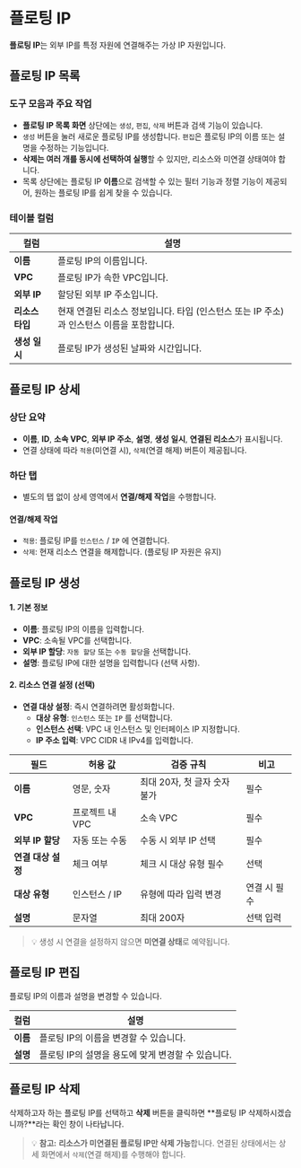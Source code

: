 # 플로팅 IP
**플로팅 IP**는 외부 IP를 특정 자원에 연결해주는 가상 IP 자원입니다.

## 플로팅 IP 목록
### 도구 모음과 주요 작업
-  **플로팅 IP 목록 화면** 상단에는 `생성`, `편집`, `삭제` 버튼과 검색 기능이 있습니다.
- `생성` 버튼을 눌러 새로운 플로팅 IP를 생성합니다. `편집`은 플로팅 IP의 이름 또는 설명을 수정하는 기능입니다.
- **삭제는 여러 개를 동시에 선택하여 실행**할 수 있지만, 리소스와 미연결 상태여야 합니다.
- 목록 상단에는 플로팅 IP **이름**으로 검색할 수 있는 필터 기능과 정렬 기능이 제공되어, 원하는 플로팅 IP를 쉽게 찾을 수 있습니다.

### 테이블 컬럼
| 컬럼         | 설명                                                     |
|------------|--------------------------------------------------------|
| **이름**     | 플로팅 IP의 이름입니다.                                         |
| **VPC**    | 플로팅 IP가 속한 VPC입니다.                                     |
| **외부 IP**  | 할당된 외부 IP 주소입니다.                                       |
| **리소스 타입** | 현재 연결된 리소스 정보입니다. 타입 (인스턴스 또는 IP 주소) 과 인스턴스 이름을 포함합니다. |
| **생성 일시**  | 플로팅 IP가 생성된 날짜와 시간입니다.                                 |


## 플로팅 IP 상세
### 상단 요약
- **이름**, **ID**, **소속 VPC**, **외부 IP 주소**, **설명**, **생성 일시**, **연결된 리소스**가 표시됩니다.
- 연결 상태에 따라 `적용`(미연결 시), `삭제`(연결 해제) 버튼이 제공됩니다.

### 하단 탭
- 별도의 탭 없이 상세 영역에서 **연결/해제 작업**을 수행합니다.

#### 연결/해제 작업
- `적용`: 플로팅 IP를 `인스턴스` / `IP` 에 연결합니다.
- `삭제`: 현재 리소스 연결을 해제합니다. (플로팅 IP 자원은 유지)

## 플로팅 IP 생성
#### 1. 기본 정보
- **이름**: 플로팅 IP의 이름을 입력합니다.
- **VPC**: 소속될 VPC를 선택합니다.
- **외부 IP 할당**: `자동 할당` 또는 `수동 할당`을 선택합니다. 
- **설명**: 플로팅 IP에 대한 설명을 입력합니다 (선택 사항).

#### 2. 리소스 연결 설정 (선택)
- **연결 대상 설정**: 즉시 연결하려면 활성화합니다. 
    - **대상 유형**: `인스턴스` 또는 `IP` 를 선택합니다.  
    - **인스턴스 선택**: VPC 내 인스턴스 및 인터페이스 IP 지정합니다. 
    - **IP 주소 입력**: VPC CIDR 내 IPv4를 입력합니다. 

| 필드 | 허용 값 | 검증 규칙 | 비고 |
|------|----------|------------|------|
| **이름** | 영문, 숫자 | 최대 20자, 첫 글자 숫자 불가 | 필수 |
| **VPC** | 프로젝트 내 VPC | 소속 VPC | 필수 |
| **외부 IP 할당** | 자동 또는 수동 | 수동 시 외부 IP 선택 | 필수 |
| **연결 대상 설정** | 체크 여부 | 체크 시 대상 유형 필수 | 선택 |
| **대상 유형** | 인스턴스 / IP | 유형에 따라 입력 변경 | 연결 시 필수 |
| **설명** | 문자열 | 최대 200자 | 선택 입력 |

> 💡 생성 시 연결을 설정하지 않으면 **미연결 상태**로 예약됩니다.

## 플로팅 IP 편집
플로팅 IP의 이름과 설명을 변경할 수 있습니다.

| 컬럼 | 설명                             |
|------|--------------------------------|
| **이름**| 플로팅 IP의 이름을 변경할 수 있습니다.        |
| **설명**| 플로팅 IP의 설명을 용도에 맞게 변경할 수 있습니다. |

## 플로팅 IP 삭제
삭제하고자 하는 플로팅 IP를 선택하고 **삭제** 버튼을 클릭하면 **플로팅 IP 삭제하시겠습니까?**라는 확인 창이 나타납니다. 

> 💡 **참고:** **리소스가 미연결된 플로팅 IP만 삭제 가능**합니다. 연결된 상태에서는 상세 화면에서 `삭제`(연결 해제)를 수행해야 합니다.
